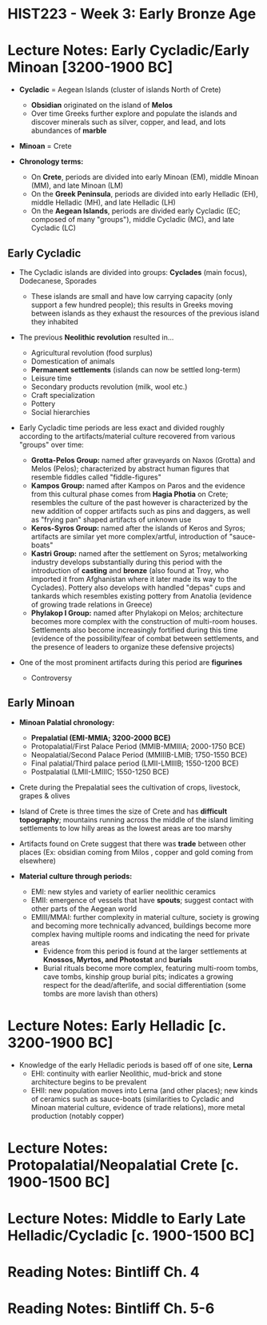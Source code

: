 # HIST223 - Week 3: Early Bronze Age

# Lecture Notes: Early Cycladic/Early Minoan [3200-1900 BC]
- **Cycladic** = Aegean Islands (cluster of islands North of Crete)
    - **Obsidian** originated on the island of **Melos**
    - Over time Greeks further explore and populate the islands and discover minerals such as silver, copper, and lead, and lots abundances of **marble**
- **Minoan** = Crete

- **Chronology terms:**
    - On **Crete**, periods are divided into early Minoan (EM), middle Minoan (MM), and late Minoan (LM)
    - On the **Greek Peninsula**, periods are divided into early Helladic (EH), middle Helladic (MH), and late Helladic (LH)
    - On the **Aegean Islands**, periods are divided early Cycladic (EC; composed of many "groups"), middle Cycladic (MC), and late Cycladic (LC)

## Early Cycladic
- The Cycladic islands are divided into groups: **Cyclades** (main focus), Dodecanese, Sporades
    - These islands are small and have low carrying capacity (only support a few hundred people); this results in Greeks moving between islands as they exhaust the resources of the previous island they inhabited

- The previous **Neolithic revolution** resulted in...
    - Agricultural revolution (food surplus)
    - Domestication of animals
    - **Permanent settlements** (islands can now be settled long-term)
    - Leisure time
    - Secondary products revolution (milk, wool etc.)
    - Craft specialization
    - Pottery
    - Social hierarchies

- Early Cycladic time periods are less exact and divided roughly according to the artifacts/material culture recovered from various "groups" over time:
    - **Grotta-Pelos Group:** named after graveyards on Naxos (Grotta) and Melos (Pelos); characterized by abstract human figures that resemble fiddles called "fiddle-figures"
    - **Kampos Group:** named after Kampos on Paros and the evidence from this cultural phase comes from **Hagia Photia** on Crete; resembles the culture of the past however is characterized by the new addition of copper artifacts such as pins and daggers, as well as "frying pan" shaped artifacts of unknown use
    - **Keros-Syros Group:** named after the islands of Keros and Syros; artifacts are similar yet more complex/artful, introduction of "sauce-boats"
    - **Kastri Group:** named after the settlement on Syros; metalworking industry develops substantially during this period with the introduction of **casting** and **bronze** (also found at Troy, who imported it from Afghanistan where it later made its way to the Cyclades). Pottery also develops with handled "depas" cups and tankards which resembles existing pottery from Anatolia (evidence of growing trade relations in Greece)
    - **Phylakop I Group:** named after Phylakopi on Melos; architecture becomes more complex with the construction of multi-room houses. Settlements also become increasingly fortified during this time (evidence of the possibility/fear of combat between settlements, and the presence of leaders to organize these defensive projects)

- One of the most prominent artifacts during this period are **figurines**
    - Controversy

## Early Minoan
- **Minoan Palatial chronology:**
    - **Prepalatial (EMI-MMIA; 3200-2000 BCE)**
    - Protopalatial/First Palace Period (MMIB-MMIIIA; 2000-1750 BCE)
    - Neopalatial/Second Palace Period (MMIIIB-LMIB; 1750-1550 BCE)
    - Final palatial/Third palace period (LMII-LMIIIB; 1550-1200 BCE)
    - Postpalatial (LMII-LMIIIC; 1550-1250 BCE)

- Crete during the Prepalatial sees the cultivation of crops, livestock, grapes & olives

- Island of Crete is three times the size of Crete and has **difficult topography**; mountains running across the middle of the island limiting settlements to low hilly areas as the lowest areas are too marshy

- Artifacts found on Crete suggest that there was **trade** between other places (Ex: obsidian coming from Milos , copper and gold coming from elsewhere)

- **Material culture through periods:**
    - EMI: new styles and variety of earlier neolithic ceramics
    - EMII: emergence of vessels that have **spouts**; suggest contact with other parts of the Aegean world
    - EMIII/MMAI: further complexity in material culture, society is growing and becoming more technically advanced, buildings become more complex having multiple rooms and indicating the need for private areas
        - Evidence from this period is found at the larger settlements at **Knossos, Myrtos, and Photostat** and **burials**
        - Burial rituals become more complex, featuring multi-room tombs, cave tombs, kinship group burial pits; indicates a growing respect for the dead/afterlife, and social differentiation (some tombs are more lavish than others)

# Lecture Notes: Early Helladic [c. 3200-1900 BC]
- Knowledge of the early Helladic periods is based off of one site, **Lerna**
    - EHI: continuity with earlier Neolithic, mud-brick and stone architecture begins to be prevalent
    - EHII: new population moves into Lerna (and other places); new kinds of ceramics such as sauce-boats (similarities to Cycladic and Minoan material culture, evidence of trade relations), more metal production (notably copper)

# Lecture Notes: Protopalatial/Neopalatial Crete [c. 1900-1500 BC]

# Lecture Notes: Middle to Early Late Helladic/Cycladic [c. 1900-1500 BC]

# Reading Notes: Bintliff Ch. 4

# Reading Notes: Bintliff Ch. 5-6
